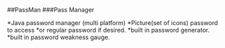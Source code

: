##PassMan
###Pass Manager

*Java password manager (multi platform)
*Picture(set of icons) password to access 
*or regular password if desired.
*built in password generator.
*built in password weakness gauge.
